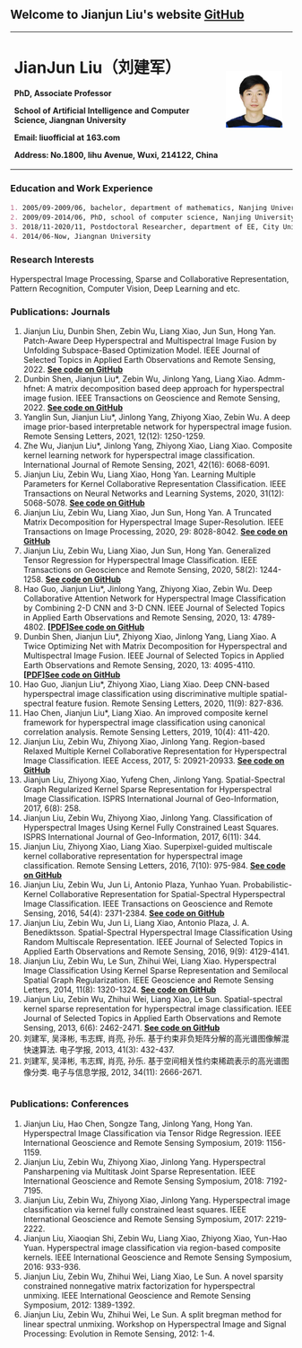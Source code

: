 ## Welcome to Jianjun Liu's website [GitHub](https://github.com/liuofficial)

<table border="0">
  <tr>
    <td width="75%">
      <h1>JianJun Liu（刘建军）</h1>
      <p><b>PhD, Associate Professor</b></p>
      <p><b>School of Artificial Intelligence and Computer Science, Jiangnan University</b></p>
      <p><b>Email: liuofficial at 163.com</b></p>
      <p><b>Address: No.1800, lihu Avenue, Wuxi, 214122, China</b></p>
    </td>
    <td width="25%">
      <img src="/jianjun.jpg" width="90%">
    </td>
  </tr>
</table>


### Education and Work Experience

```markdown
1. 2005/09-2009/06, bachelor, department of mathematics, Nanjing University of Science and Technology
2. 2009/09-2014/06, PhD, school of computer science, Nanjing University of Science and Technology
3. 2018/11-2020/11, Postdoctoral Researcher, department of EE, City University of Hong Kong
4. 2014/06-Now, Jiangnan University
```

### Research Interests

Hyperspectral Image Processing, Sparse and Collaborative Representation, Pattern Recognition, Computer Vision, Deep Learning and etc.

### Publications: Journals
<table border="0">
  <tr>
    <ol>
      <li> Jianjun Liu, Dunbin Shen, Zebin Wu, Liang Xiao, Jun Sun, Hong Yan. Patch-Aware Deep Hyperspectral and Multispectral Image Fusion by Unfolding Subspace-Based Optimization Model. IEEE Journal of Selected Topics in Applied Earth Observations and Remote Sensing, 2022. <b><font color="#FF0000"><a href="https://github.com/liuofficial/SpfNet">See code on GitHub</a></font></b></li>
      <li>Dunbin Shen, Jianjun Liu*, Zebin Wu, Jinlong Yang, Liang Xiao. Admm-hfnet: A matrix decomposition based deep approach for hyperspectral image fusion. IEEE Transactions on Geoscience and Remote Sensing, 2022. <b><font color="#FF0000"><a href="https://github.com/liuofficial/ADMM-HFNet">See code on GitHub</a></font></b></li>
      <li>Yanglin Sun, Jianjun Liu*, Jinlong Yang, Zhiyong Xiao, Zebin Wu. A deep image prior-based interpretable network for hyperspectral image fusion. Remote Sensing Letters, 2021,  12(12): 1250-1259.</li>
      <li>Zhe Wu, Jianjun Liu*, Jinlong Yang, Zhiyong Xiao, Liang Xiao. Composite kernel learning network for hyperspectral image classification. International Journal of Remote Sensing, 2021, 42(16): 6068-6091.</li>
      <li>Jianjun Liu, Zebin Wu, Liang Xiao, Hong Yan. Learning Multiple Parameters for Kernel Collaborative Representation Classification. IEEE Transactions on Neural Networks and Learning Systems, 2020, 31(12): 5068-5078. <b><font color="#FF0000"><a href="https://github.com/liuofficial/KCRC">See code on GitHub</a></font></b></li>
      <li>Jianjun Liu, Zebin Wu, Liang Xiao, Jun Sun, Hong Yan. A Truncated Matrix Decomposition for Hyperspectral Image Super-Resolution. IEEE Transactions on Image Processing, 2020, 29: 8028-8042. <b><font color="#FF0000"><a href="https://github.com/liuofficial/MDF">See code on GitHub</a></font></b></li>
      <li>Jianjun Liu, Zebin Wu, Liang Xiao, Jun Sun, Hong Yan. Generalized Tensor Regression for Hyperspectral Image Classification. IEEE Transactions on Geoscience and Remote Sensing, 2020,  58(2): 1244-1258. <b><font color="#FF0000"><a href="https://github.com/liuofficial/GTR">See code on GitHub</a></font></b></li>
      <li>Hao Guo, Jianjun Liu*, Jinlong Yang, Zhiyong Xiao, Zebin Wu. Deep Collaborative Attention Network for Hyperspectral Image Classification by Combining 2-D CNN and 3-D CNN. IEEE Journal of Selected Topics in Applied Earth Observations and Remote Sensing, 2020, 13: 4789-4802. <b>[<a href="https://ieeexplore.ieee.org/document/9167434">PDF</a>]</b><b><font color="#FF0000"><a href="https://github.com/liuofficial/CACNN">See code on GitHub</a></font></b></li>
      <li>Dunbin Shen, Jianjun Liu*, Zhiyong Xiao, Jinlong Yang, Liang Xiao. A Twice Optimizing Net with Matrix Decomposition for Hyperspectral and Multispectral Image Fusion. IEEE Journal of Selected Topics in Applied Earth Observations and Remote Sensing, 2020, 13: 4095-4110. <b>[<a href="https://ieeexplore.ieee.org/document/9141409">PDF</a>]</b><b><font color="#FF0000"><a href="https://github.com/liuofficial/TONWMD">See code on GitHub</a></font></b></li>
      <li>Hao Guo, Jianjun Liu*, Zhiyong Xiao, Liang Xiao. Deep CNN-based hyperspectral image classification using discriminative multiple spatial-spectral feature fusion. Remote Sensing Letters, 2020,  11(9): 827-836. </li>
      <li>Hao Chen, Jianjun Liu*, Liang Xiao. An improved composite kernel framework for hyperspectral image classification using canonical correlation analysis. Remote Sensing Letters, 2019,  10(4): 411-420. </li>
      <li>Jianjun Liu, Zebin Wu, Zhiyong Xiao, Jinlong Yang. Region-based Relaxed Multiple Kernel Collaborative Representation for Hyperspectral Image Classification. IEEE Access, 2017,  5: 20921-20933. <b><font color="#FF0000"><a href="https://github.com/liuofficial/R2MK">See code on GitHub</a></font></b></li>
      <li>Jianjun Liu, Zhiyong Xiao, Yufeng Chen, Jinlong Yang. Spatial-Spectral Graph Regularized Kernel Sparse Representation for Hyperspectral Image Classification. ISPRS International Journal of Geo-Information, 2017,  6(8): 258.</li>
      <li>Jianjun Liu, Zebin Wu, Zhiyong Xiao, Jinlong Yang. Classification of Hyperspectral Images Using Kernel Fully Constrained Least Squares. ISPRS International Journal of Geo-Information, 2017,  6(11): 344.</li>
      <li>Jianjun Liu, Zhiyong Xiao, Liang Xiao. Superpixel-guided multiscale kernel collaborative representation for hyperspectral image classification. Remote Sensing Letters, 2016,  7(10): 975-984. <b><font color="#FF0000"><a href="https://github.com/liuofficial/SMKCRC">See code on GitHub</a></font></b></li>
      <li>Jianjun Liu, Zebin Wu, Jun Li, Antonio Plaza, Yunhao Yuan. Probabilistic-Kernel Collaborative Representation for Spatial-Spectral Hyperspectral Image Classification. IEEE Transactions on Geoscience and Remote Sensing, 2016,  54(4): 2371-2384. <b><font color="#FF0000"><a href="https://github.com/liuofficial/PKCRC">See code on GitHub</a></font></b></li>
      <li>Jianjun Liu, Zebin Wu, Jun Li, Liang Xiao, Antonio Plaza, J. A. Benediktsson. Spatial-Spectral Hyperspectral Image Classification Using Random Multiscale Representation. IEEE Journal of Selected Topics in Applied Earth Observations and Remote Sensing, 2016,  9(9): 4129-4141.</li>
      <li>Jianjun Liu, Zebin Wu, Le Sun, Zhihui Wei, Liang Xiao. Hyperspectral Image Classification Using Kernel Sparse Representation and Semilocal Spatial Graph Regularization. IEEE Geoscience and Remote Sensing Letters, 2014,  11(8): 1320-1324. <b><font color="#FF0000"><a href="https://github.com/liuofficial/SSG">See code on GitHub</a></font></b></li>
      <li>Jianjun Liu, Zebin Wu, Zhihui Wei, Liang Xiao, Le Sun. Spatial-spectral kernel sparse representation for hyperspectral image classification. IEEE Journal of Selected Topics in Applied Earth Observations and Remote Sensing, 2013,  6(6): 2462-2471. <b><font color="#FF0000"><a href="https://github.com/liuofficial/KSRC">See code on GitHub</a></font></b></li>
      <li>刘建军, 吴泽彬, 韦志辉, 肖亮, 孙乐. 基于约束非负矩阵分解的高光谱图像解混快速算法. 电子学报, 2013,  41(3): 432-437.</li>
      <li>刘建军, 吴泽彬, 韦志辉, 肖亮, 孙乐. 基于空间相关性约束稀疏表示的高光谱图像分类. 电子与信息学报, 2012,  34(11): 2666-2671.</li>
    </ol>
  </tr>
</table>

### Publications: Conferences
<table border="0">
  <tr>
    <ol>
      <li>Jianjun Liu, Hao Chen, Songze Tang, Jinlong Yang, Hong Yan. Hyperspectral Image Classification via Tensor Ridge Regression. IEEE International Geoscience and Remote Sensing Symposium, 2019: 1156-1159.</li>
      <li>Jianjun Liu, Zebin Wu, Zhiyong Xiao, Jinlong Yang. Hyperspectral Pansharpening via Multitask Joint Sparse Representation. IEEE International Geoscience and Remote Sensing Symposium, 2018: 7192-7195.</li>
      <li>Jianjun Liu, Zebin Wu, Zhiyong Xiao, Jinlong Yang. Hyperspectral image classification via kernel fully constrained least squares. IEEE International Geoscience and Remote Sensing Symposium, 2017: 2219-2222.</li>
      <li>Jianjun Liu, Xiaoqian Shi, Zebin Wu, Liang Xiao, Zhiyong Xiao, Yun-Hao Yuan. Hyperspectral image classification via region-based composite kernels. IEEE International Geoscience and Remote Sensing Symposium, 2016: 933-936.</li>
      <li>Jianjun Liu, Zebin Wu, Zhihui Wei, Liang Xiao, Le Sun. A novel sparsity constrained nonnegative matrix factorization for hyperspectral unmixing. IEEE International Geoscience and Remote Sensing Symposium, 2012: 1389-1392.</li>
      <li>Jianjun Liu, Zebin Wu, Zhihui Wei, Le Sun. A split bregman method for linear spectral unmixing. Workshop on Hyperspectral Image and Signal Processing: Evolution in Remote Sensing, 2012: 1-4.</li>
    </ol>
  </tr>
</table>

```markdown
```

<script type="text/javascript" id="clustrmaps" src="//cdn.clustrmaps.com/map_v2.js?d=4wYQDFVIAefzDxo0Dr8uHqwS_5bloxbRP6HzYjRByVQ&cl=ffffff&w=a"></script>



